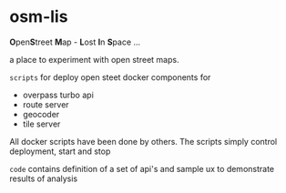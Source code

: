 # osm-lis
**O**pen**S**treet **M**ap - **L**ost **I**n **S**pace ... 

a place to experiment with open street maps. 

`scripts` for deploy open steet docker components for
- overpass turbo api
- route server
- geocoder
- tile server

All docker scripts have been done by others. The scripts simply control deployment, start and stop

`code` contains definition of a set of api's and sample ux to demonstrate results of analysis
